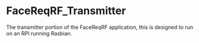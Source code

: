 # FaceReqRF_Transmitter
The transmitter portion of the FaceReqRF application, this is designed to run on an RPI running Rasbian.
